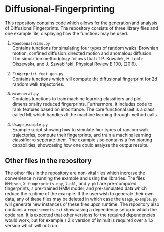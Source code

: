 # Diffusional-Fingerprinting
This repository contains code which allows for the generation and analysis of Diffusional Fingerprints. 
The repository consists of three library files and one example file, displaying how the functions may be used. 

1. `RandomWalkSims.py`<br/>
Contains functions for simulating four types of random walks: Brownian motion, confined diffusion, directed motion and anomalous diffusion. 
The simulation methodology follows that of P. Kowalek, H. Loch-Olszewska, and J. Szwabiński, Physical Review E 100, (2019).

2. `Fingerprint_feat_gen.py`<br/>
Contains functions which will compute the diffusional fingerprint for 2d random walk trajectories. 

3. `MLGeneral.py`<br/>
Contains functions to train machine learning classifiers and plot dimensionality reduced fingerprints. 
Furthermore, it includes code to rank features based on importance. 
The core functional unit is a class called ML which handles all the machine learning through method calls.

4. `Usage_example.py`<br/>
Example script showing how to simulate four types of random walk trajectories, compute their fingerprints, and train a machine learning classifier to seperate them. 
The example also contains a few plotting capabilities, showcasing how one could analyze the output results. 

## Other files in the repository
The other files in the repository are non-vital files which increase the convenience in running the example and using the libraries. 
The files `HMMjson`, `X_fingerprints.npy`, `X.pkl`, and `y.pkl` are pre-computed fingerprints, a pre-trained HMM model, and pre-simulated data which reduce the runtime of the example. 
If the user wish to generate their own data, any of these files may be deleted in which case the `Usage_example.py` will generate new instances of these files upon runtime.
The repository also contains a `requirements.txt` showcasing a dependency setup in which the code ran. 
It is expected that other versions for the required dependencies would work, but for example a 2.x version of iminuit is required over a 1.x version which will not run. 
